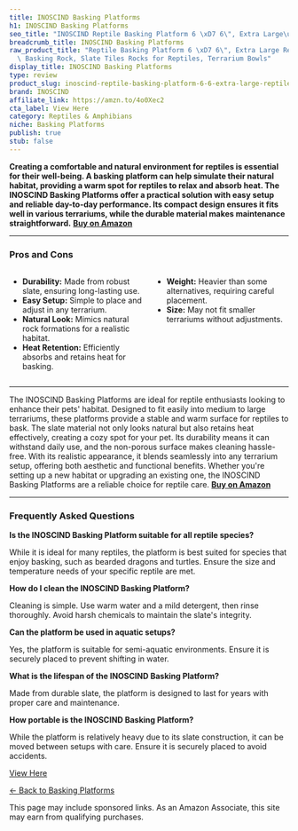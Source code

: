 ```yaml
---
title: INOSCIND Basking Platforms
h1: INOSCIND Basking Platforms
seo_title: "INOSCIND Reptile Basking Platform 6 \xD7 6\", Extra Large\u2026"
breadcrumb_title: INOSCIND Basking Platforms
raw_product_title: "Reptile Basking Platform 6 \xD7 6\", Extra Large Reptile Slate,\
  \ Basking Rock, Slate Tiles Rocks for Reptiles, Terrarium Bowls"
display_title: INOSCIND Basking Platforms
type: review
product_slug: inoscind-reptile-basking-platform-6-6-extra-large-reptile-slate-basking-78c6707a
brand: INOSCIND
affiliate_link: https://amzn.to/4o0Xec2
cta_label: View Here
category: Reptiles & Amphibians
niche: Basking Platforms
publish: true
stub: false
---
```


<div id="intro" class="full-width">
  <p><strong>Creating a comfortable and natural environment for reptiles is essential for their well-being. A basking platform can help simulate their natural habitat, providing a warm spot for reptiles to relax and absorb heat. The INOSCIND Basking Platforms offer a practical solution with easy setup and reliable day-to-day performance. Its compact design ensures it fits well in various terrariums, while the durable material makes maintenance straightforward.</strong> <a href="https://amzn.to/4o0Xec2" rel="nofollow sponsored noopener" target="_blank"><strong>Buy on Amazon</strong></a></p>
</div>

<hr />
<h3 id="pros-cons">Pros and Cons</h3>
<div class="pc-grid" style="display:grid;grid-template-columns:1fr 1fr;gap:16px;">
  <ul>
    <li><strong>Durability:</strong> Made from robust slate, ensuring long-lasting use.</li>
    <li><strong>Easy Setup:</strong> Simple to place and adjust in any terrarium.</li>
    <li><strong>Natural Look:</strong> Mimics natural rock formations for a realistic habitat.</li>
    <li><strong>Heat Retention:</strong> Efficiently absorbs and retains heat for basking.</li>
  </ul>
  <ul>
    <li><strong>Weight:</strong> Heavier than some alternatives, requiring careful placement.</li>
    <li><strong>Size:</strong> May not fit smaller terrariums without adjustments.</li>
  </ul>
</div>
<hr />

<div class="full-width">
  <p>The INOSCIND Basking Platforms are ideal for reptile enthusiasts looking to enhance their pets' habitat. Designed to fit easily into medium to large terrariums, these platforms provide a stable and warm surface for reptiles to bask. The slate material not only looks natural but also retains heat effectively, creating a cozy spot for your pet. Its durability means it can withstand daily use, and the non-porous surface makes cleaning hassle-free. With its realistic appearance, it blends seamlessly into any terrarium setup, offering both aesthetic and functional benefits. Whether you're setting up a new habitat or upgrading an existing one, the INOSCIND Basking Platforms are a reliable choice for reptile care. <a href="https://amzn.to/4o0Xec2" rel="nofollow sponsored noopener" target="_blank"><strong>Buy on Amazon</strong></a></p>
</div>

<hr />
<h3 id="faqs">Frequently Asked Questions</h3>

<p><strong>Is the INOSCIND Basking Platform suitable for all reptile species?</strong></p>
<p>While it is ideal for many reptiles, the platform is best suited for species that enjoy basking, such as bearded dragons and turtles. Ensure the size and temperature needs of your specific reptile are met.</p>

<p><strong>How do I clean the INOSCIND Basking Platform?</strong></p>
<p>Cleaning is simple. Use warm water and a mild detergent, then rinse thoroughly. Avoid harsh chemicals to maintain the slate's integrity.</p>

<p><strong>Can the platform be used in aquatic setups?</strong></p>
<p>Yes, the platform is suitable for semi-aquatic environments. Ensure it is securely placed to prevent shifting in water.</p>

<p><strong>What is the lifespan of the INOSCIND Basking Platform?</strong></p>
<p>Made from durable slate, the platform is designed to last for years with proper care and maintenance.</p>

<p><strong>How portable is the INOSCIND Basking Platform?</strong></p>
<p>While the platform is relatively heavy due to its slate construction, it can be moved between setups with care. Ensure it is securely placed to avoid accidents.</p>
<p><a class="btn" href="https://amzn.to/4o0Xec2" target="_blank" rel="nofollow sponsored noopener">View Here</a></p>
<p><a href="/roundups/reptiles-amphibians/basking-platforms/">← Back to Basking Platforms</a></p>
<aside class="disclosure">This page may include sponsored links. As an Amazon Associate, this site may earn from qualifying purchases.</aside>

